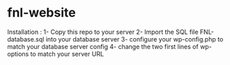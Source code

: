 # fnl-website

Installation :
1- Copy this repo to your server
2- Import the SQL file FNL-database.sql into your database server
3- configure your wp-config.php to match your database server config
4- change the two first lines of wp-options to match your server URL


